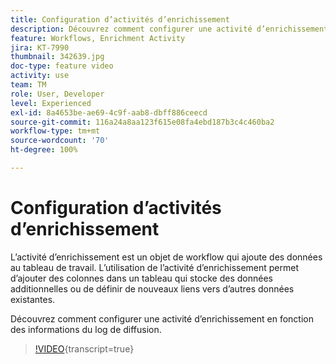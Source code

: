 ```yaml
---
title: Configuration d’activités d’enrichissement
description: Découvrez comment configurer une activité d’enrichissement en fonction des informations du log de diffusion.
feature: Workflows, Enrichment Activity
jira: KT-7990
thumbnail: 342639.jpg
doc-type: feature video
activity: use
team: TM
role: User, Developer
level: Experienced
exl-id: 8a4653be-ae69-4c9f-aab8-dbff886ceecd
source-git-commit: 116a24a8aa123f615e08fa4ebd187b3c4c460ba2
workflow-type: tm+mt
source-wordcount: '70'
ht-degree: 100%

---
```


# Configuration d’activités d’enrichissement

L’activité d’enrichissement est un objet de workflow qui ajoute des données au tableau de travail. L’utilisation de l’activité d’enrichissement permet d’ajouter des colonnes dans un tableau qui stocke des données additionnelles ou de définir de nouveaux liens vers d’autres données existantes.

Découvrez comment configurer une activité d’enrichissement en fonction des informations du log de diffusion.

>[!VIDEO](https://video.tv.adobe.com/v/342639?quality=12&learn=on){transcript=true}
